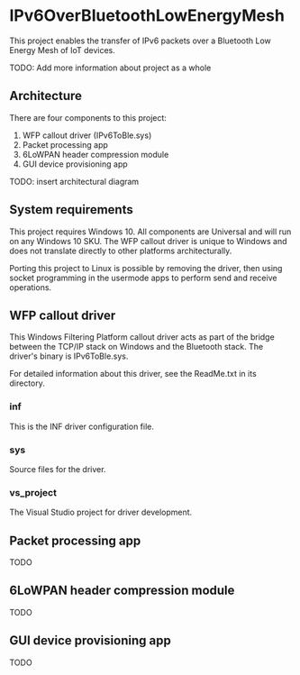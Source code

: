 # IPv6OverBluetoothLowEnergyMesh

This project enables the transfer of IPv6 packets over a Bluetooth Low Energy Mesh of IoT devices.

TODO: Add more information about project as a whole

## Architecture

There are four components to this project:

1. WFP callout driver (IPv6ToBle.sys)
2. Packet processing app
3. 6LoWPAN header compression module
4. GUI device provisioning app

TODO: insert architectural diagram

## System requirements

This project requires Windows 10. All components are Universal and will run on any Windows 10 SKU. The WFP callout driver is unique to Windows and does not translate directly to other platforms architecturally.

Porting this project to Linux is possible by removing the driver, then using socket programming in the usermode apps to perform send and receive operations.

## WFP callout driver

This Windows Filtering Platform callout driver acts as part of the bridge between the TCP/IP stack on Windows and the Bluetooth stack. The driver's binary is IPv6ToBle.sys.

For detailed information about this driver, see the ReadMe.txt in its directory.

### inf

This is the INF driver configuration file.

### sys

Source files for the driver.

### vs_project

The Visual Studio project for driver development.

## Packet processing app

TODO

## 6LoWPAN header compression module

TODO

## GUI device provisioning app

TODO